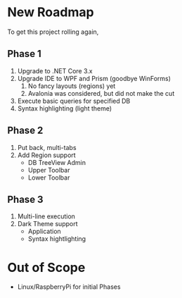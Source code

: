 # New Roadmap
To get this project rolling again,

## Phase 1
1. Upgrade to .NET Core 3.x
2. Upgrade IDE to WPF and Prism (goodbye WinForms)
   1. No fancy layouts (regions) yet
   2. Avalonia was considered, but did not make the cut
3. Execute basic queries for specified DB
4. Syntax highlighting (light theme)

## Phase 2
1. Put back, multi-tabs
2. Add Region support
   * DB TreeView Admin
   * Upper Toolbar
   * Lower Toolbar

## Phase 3
1. Multi-line execution
2. Dark Theme support
   * Application
   * Syntax hightlighting

# Out of Scope
* Linux/RaspberryPi for initial Phases
